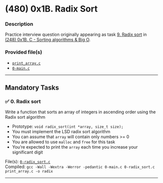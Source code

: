 # (480) 0x1B. Radix Sort

### Description
Practice interview question originally appearing as task [9. Radix sort](https://github.com/allelomorph/sorting_algorithms/blob/master/105-radix_sort.c) in [(248) 0x1B. C - Sorting algorithms & Big O](https://github.com/allelomorph/sorting_algorithms/).

### Provided file(s)
* [`print_array.c`](./print_array.c)
* [`0-main.c`](./0-main.c)

---

## Mandatory Tasks

### :white_check_mark: 0. Radix sort
Write a function that sorts an array of integers in ascending order using the Radix sort algorithm

* Prototype: `void radix_sort(int *array, size_t size);`
* You must implement the LSD radix sort algorithm
* You can assume that `array` will contain only numbers >= 0
* You are allowed to use `malloc` and `free` for this task
* You’re expected to print the `array` each time you increase your significant digit

File(s): [`0-radix_sort.c`](./0-radix_sort.c)\
Compiled: `gcc -Wall -Wextra -Werror -pedantic 0-main.c 0-radix_sort.c print_array.c -o radix`

---
